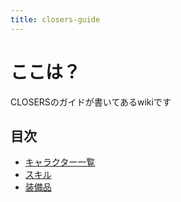 ```yaml
---
title: closers-guide
---
```


<!-- カスタムCSS読み込み -->
<head>
  <link rel="stylesheet" href="/assets/css/style.css">
</head>


# ここは？

CLOSERSのガイドが書いてあるwikiです

## 目次

- [キャラクター一覧](./characters.md)
- [スキル](./skills.md)
- [装備品](./stages.md)

